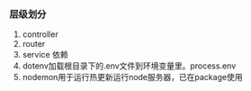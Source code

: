 <!--
 * @Description: 
 * @version: 
 * @Author: camus
 * @Date: 2020-11-24 16:56:59
 * @LastEditors: camus
 * @LastEditTime: 2020-11-24 22:02:36
-->
### 层级划分
1. controller
2. router
3. service
依赖
1. dotenv加载根目录下的.env文件到环境变量里。process.env
2. nodemon用于运行热更新运行node服务器，已在package使用